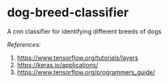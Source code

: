 # dog-breed-classifier
A cnn classifier for identifying different breeds of dogs

_References:_
1. https://www.tensorflow.org/tutorials/layers
2. https://keras.io/applications/
3. https://www.tensorflow.org/programmers_guide/
